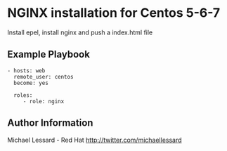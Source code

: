 NGINX installation for Centos 5-6-7 
=========

Install epel, install nginx and push a index.html file

Example Playbook
----------------
    - hosts: web
      remote_user: centos
      become: yes
      
      roles:
         - role: nginx

Author Information
------------------
Michael Lessard - Red Hat
http://twitter.com/michaellessard
